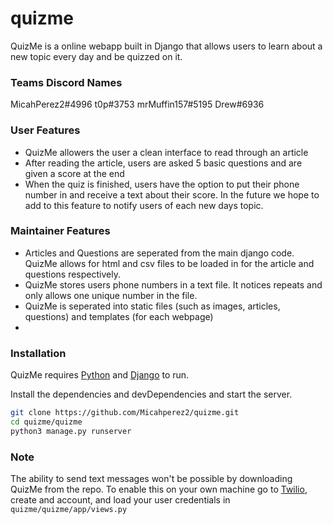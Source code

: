 # quizme
QuizMe is a online webapp built in Django that allows users to learn about a new topic every day and be quizzed on it. 

### Teams Discord Names
MicahPerez2#4996
t0p#3753
mrMuffin157#5195
Drew#6936

### User Features
- QuizMe allowers the user a clean interface to read through an article
- After reading the article, users are asked 5 basic questions and are given a score at the end
- When the quiz is finished, users have the option to put their phone number in and receive a text about their score. In the future we hope to add to this feature to notify users of each new days topic.

### Maintainer Features
- Articles and Questions are seperated from the main django code. QuizMe allows for html and csv files to be loaded in for the article and questions respectively. 
- QuizMe stores users phone numbers in a text file. It notices repeats and only allows one unique number in the file. 
- QuizMe is seperated into static files (such as images, articles, questions) and templates (for each webpage)
- 
### Installation

QuizMe requires [Python](https://www.python.org/downloads/) and [Django](https://www.djangoproject.com/download/) to run.

Install the dependencies and devDependencies and start the server.

```sh
git clone https://github.com/Micahperez2/quizme.git
cd quizme/quizme
python3 manage.py runserver
```

### Note

The ability to send text messages won't be possible by downloading QuizMe from the repo. To enable this on your own machine go to [Twilio](https://www.twilio.com/), create and account, and load your user credentials in ```quizme/quizme/app/views.py```
